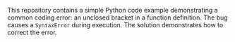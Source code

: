 This repository contains a simple Python code example demonstrating a common coding error: an unclosed bracket in a function definition. The bug causes a `SyntaxError` during execution.  The solution demonstrates how to correct the error.